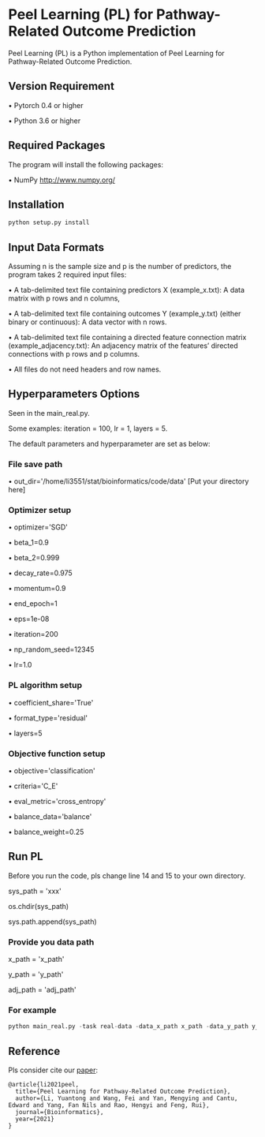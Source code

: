 # Peel Learning (PL) for Pathway-Related Outcome Prediction

Peel Learning (PL) is a Python implementation of Peel Learning for Pathway-Related Outcome Prediction.

## Version Requirement

•	Pytorch 0.4 or higher

•	Python 3.6 or higher

## Required Packages

The program will install the following packages:

•	NumPy http://www.numpy.org/

## Installation 

```python
python setup.py install
```

## Input Data Formats

Assuming n is the sample size and p is the number of predictors, the program takes 2 required input files:

•	A tab-delimited text file containing predictors X (example_x.txt): A data matrix with p rows and n columns, 

• A tab-delimited text file containing outcomes Y (example_y.txt) (either binary or continuous): A data vector with n rows.

•	A tab-delimited text file containing a directed feature connection matrix (example_adjacency.txt): An adjacency matrix of the features’ directed connections with p rows and p columns. 

•	All files do not need headers and row names.

## Hyperparameters Options
Seen in the main_real.py.

Some examples: iteration = 100, lr = 1, layers = 5.

The default parameters and hyperparameter are set as below:

### File save path
•	out_dir='/home/li3551/stat/bioinformatics/code/data' [Put your directory here]

### Optimizer setup
•	optimizer='SGD'

•	beta_1=0.9

•	beta_2=0.999 

• decay_rate=0.975

• momentum=0.9

• end_epoch=1

• eps=1e-08

• iteration=200

• np_random_seed=12345

• lr=1.0

### PL algorithm setup
•	coefficient_share='True'

•	format_type='residual'

•	layers=5

### Objective function setup
• objective='classification'

•	criteria='C_E'

•	eval_metric='cross_entropy'

•	balance_data='balance'

•	balance_weight=0.25

## Run PL
Before you run the code, pls change line 14 and 15 to your own directory.

sys_path = 'xxx'

os.chdir(sys_path)

sys.path.append(sys_path)

### Provide you data path
x_path = 'x_path'

y_path = 'y_path'

adj_path = 'adj_path'

### For example
```python
python main_real.py -task real-data -data_x_path x_path -data_y_path y_path -adj_matrix_path adj_path -iteration 100 -lr 1 -layers 5
```

## Reference
Pls consider cite our [paper](https://academic.oup.com/bioinformatics/advance-article-abstract/doi/10.1093/bioinformatics/btab402/6286960):
```
@article{li2021peel,
  title={Peel Learning for Pathway-Related Outcome Prediction},
  author={Li, Yuantong and Wang, Fei and Yan, Mengying and Cantu, Edward and Yang, Fan Nils and Rao, Hengyi and Feng, Rui},
  journal={Bioinformatics},
  year={2021}
}
```










